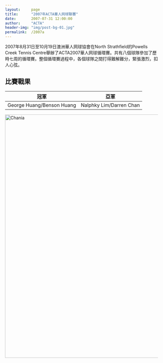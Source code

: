 ```yaml
---
layout:     page
title:      "2007年ACTA華人网球聯賽"
date:       2007-07-31 12:00:00
author:     "ACTA"
header-img: "img/post-bg-01.jpg"
permalink:  /2007a
---
```

<p>2007年8月31日至10月19日澳洲華人网球協會在North Strathfield的Powells Creek Tennis Centre舉辦了ACTA2007華人网球循環賽。共有八個球隊參加了歷時七周的循環賽。整個循環賽過程中，各個球隊之間打得難解難分，緊張激烈，扣人心弦。</p>
<div class="container">
    <h2>比賽戰果</h2>
    <table class="table">
        <thead>
            <tr>
                <th>冠軍</th>
                <th>亞軍</th>
            </tr>
        </thead>
        <tbody>
            <tr>
                <td>George Huang/Benson Huang</td>
                <td>Nalphky Lim/Darren Chan</td>
            </tr>
        </tbody>
    </table>
    <img class="img-responsive" src="{{ site.baseurl }}/img/2007a-photo.jpg" alt="Chania" width="800" />
</div>
